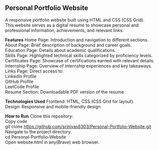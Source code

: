 ## Personal Portfolio Website
A responsive portfolio website built using HTML and CSS (CSS Grid). <br>
This website serves as a digital resume to showcase personal and professional information, achievements, and relevant links.<br>

**Features**
Home Page: Introduction and navigation to different sections.<br>
About Page: Brief description of background and career goals.<br>
Education Page: Details about academic qualifications.<br>
Skills Page: Highlighted technical skills categorized by proficiency levels.<br>
Certificates Page: Showcase of certifications earned with relevant details.<br>
Internship Page: Overview of internship experiences and key takeaways.<br>
Links Page: Direct access to:<br>
LinkedIn Profile<br>
GitHub Profile<br>
LeetCode Profile<br>
Resume Section: Downloadable PDF version of the resume.<br>

**Technologies Used**
Frontend: HTML, CSS (CSS Grid for layout).<br>
Design: Responsive and mobile-friendly design.<br>

**How to Run**
Clone this repository:<br>
Copy code<br>
git clone https://github.com/srinivas6303/Personal-Portfolio-Website.git<br>
Navigate to the project directory:<br>
cd Personal-Portfolio-Website<br>
Open website.html in any(Brave) web browser.<br>

